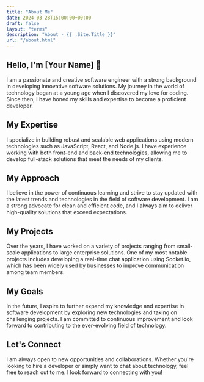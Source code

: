 ```yaml
---
title: "About Me"
date: 2024-03-28T15:00:00+00:00
draft: false
layout: "terms"
description: "About - {{ .Site.Title }}"
url: "/about.html"
---
```


## Hello, I'm [Your Name] 👋
I am a passionate and creative software engineer with a strong background in developing innovative software solutions. My journey in the world of technology began at a young age when I discovered my love for coding. Since then, I have honed my skills and expertise to become a proficient developer.

## My Expertise
I specialize in building robust and scalable web applications using modern technologies such as JavaScript, React, and Node.js. I have experience working with both front-end and back-end technologies, allowing me to develop full-stack solutions that meet the needs of my clients.

## My Approach
I believe in the power of continuous learning and strive to stay updated with the latest trends and technologies in the field of software development. I am a strong advocate for clean and efficient code, and I always aim to deliver high-quality solutions that exceed expectations.

## My Projects
Over the years, I have worked on a variety of projects ranging from small-scale applications to large enterprise solutions. One of my most notable projects includes developing a real-time chat application using Socket.io, which has been widely used by businesses to improve communication among team members.

## My Goals
In the future, I aspire to further expand my knowledge and expertise in software development by exploring new technologies and taking on challenging projects. I am committed to continuous improvement and look forward to contributing to the ever-evolving field of technology.

## Let's Connect
I am always open to new opportunities and collaborations. Whether you're looking to hire a developer or simply want to chat about technology, feel free to reach out to me. I look forward to connecting with you!